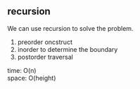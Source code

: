 ## recursion
We can use recursion to solve the problem.<br>
1. preorder oncstruct
2. inorder to determine the boundary
3. postorder traversal

time: O(n)<br>
space: O(height)
